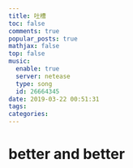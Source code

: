 ```yaml
---
title: 吐槽
toc: false
comments: true
popular_posts: true
mathjax: false
top: false
music:
  enable: true
  server: netease
  type: song
  id: 26664345
date: 2019-03-22 00:51:31
tags:
categories:
---
```


# better and better